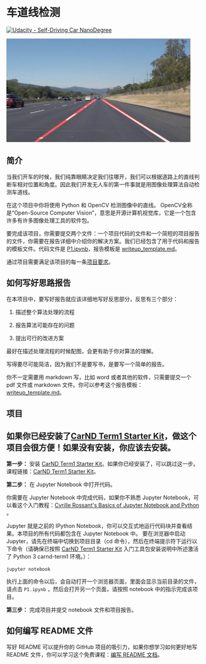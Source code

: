 # **车道线检测** 
[![Udacity - Self-Driving Car NanoDegree](https://s3.amazonaws.com/udacity-sdc/github/shield-carnd.svg)](http://www.udacity.com/drive)

<img src="examples/laneLines_thirdPass.jpg" width="480" alt="Combined Image" />

简介
---

当我们开车的时候，我们纯靠眼睛决定我们往哪开，我们可以根据道路上的直线判断车相对位置和角度。因此我们开发无人车的第一件事就是用图像处理算法自动检测车道线。

在这个项目中你将使用 Python 和 OpenCV 检测图像中的直线。 OpenCV全称是“Open-Source Computer Vision”，意思是开源计算机视觉库，它是一个包含许多有许多图像处理工具的软件包。

要完成该项目，你需要提交两个文件：一个项目代码的文件和一个简短的项目报告的文件，你需要在报告详细中介绍你的解决方案。我们已经包含了用于代码和报告的模板文件。代码文件是 [P1.ipynb](P1.ipynb)，报告模板是 [writeup_template.md](writeup_template.md)。

通过项目需要满足该项目的每一条[项目要求](https://review.udacity.com/#!/rubrics/322/view)。

如何写好思路报告
---
在本项目中，要写好报告就应该详细地写好反思部分，反思有三个部分：

1. 描述整个算法处理的流程

2. 报告算法可能存在的问题

3. 提出可行的改进方案

最好在描述处理流程的时候配图，会更有助于你对算法的理解。

写得要尽可能简洁，因为我们不是要写书，是要写一个简单的报告。

你不一定需要用 markdown 写，比如 word 或者其他的软件，只需要提交一个 pdf 文件或 markdown 文件。你可以参考这个报告模板： [writeup_template.md](writeup_template.md)。

项目
---

## 如果你已经安装了[CarND Term1 Starter Kit](https://github.com/nd013/CarND-Term1-Starter-Kit)，做这个项目会很方便！如果没有安装，你应该去安装。

**第一步：** 安装 [CarND Term1 Starter Kit](https://github.com/nd013/CarND-Term1-Starter-Kit)。如果你已经安装了，可以跳过这一步。课程链接：[CarND Term1 Starter Kit](https://classroom.udacity.com/nanodegrees/nd013/parts/fbf77062-5703-404e-b60c-95b78b2f3f9e/modules/83ec35ee-1e02-48a5-bdb7-d244bd47c2dc/lessons/8c82408b-a217-4d09-b81d-1bda4c6380ef/concepts/4f1870e0-3849-43e4-b670-12e6f2d4b7a7)。

**第二步：** 在 Jupyter Notebook 中打开代码。

你需要在 Jupyter Notebook 中完成代码，如果你不熟悉 Jupyter Notebook，可以看这个入门教程：[Cyrille Rossant's Basics of Jupyter Notebook and Python](https://www.packtpub.com/books/content/basics-jupyter-notebook-and-python) 。

Jupyter 就是之前的 IPython Notebook，你可以交互式地运行代码块并查看结果。本项目的所有代码都包含在 Jupyter Notebook 中。 要在浏览器中启动 Jupyter，请先在终端中切换到项目目录（cd 命令），然后在终端提示符下运行以下命令（请确保已按照 [CarND Term1 Starter Kit](https://github.com/nd013/CarND-Term1-Starter-Kit) 入门工具包安装说明中所述激活了 Python 3 carnd-term1 环境。）：

`jupyter notebook`

执行上面的命令以后，会自动打开一个浏览器页面，里面会显示当前目录的文件，请点击 `P1.ipynb` ，然后会打开另一个页面，请按照 notebook 中的指示完成该项目。

**第三步：** 完成项目并提交 notebook 文件和项目报告。

## 如何编写 README 文件

写好 README 可以提升你的 GitHub 项目的吸引力，如果你想学习如何更好地写 README 文件，你可以学习这个免费课程：[编写 README 文档](https://www.udacity.com/course/writing-readmes--ud777)。


